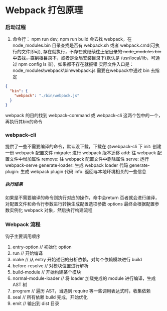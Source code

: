 # Webpack 打包原理

### 启动过程
1. 命令行： npm run dev, npm run build
会去找 webpack，在 node_modules\.bin 目录查找是否有 webpack.sh 或者 webpack.cmd(可执行的文件即可), 存在就执行，~~不存在就继续往上层目录的 node_modules\.bin 中去找，直到根目录下~~，或者是全局安装目录下(默认是 /usr/local/lib，可通过 npm config ls 查)，如果都不存在就报错
实际文件入口是：node_modules\webpack\bin\webpack.js
需要在webpack中通过 bin 去指定
```json
{
  "bin": {
    "webpack": "./bin/webpack.js"
  }
}
```
webpack 的目的找到 webpack-command 或 webpack-cli 这两个包中的一个，再执行其bin的命令

### webpack-cli
提供了一些不需要编译的命令，默认没下载，下载在 @webpack-cli 下
init: 创建一份 webpack 配置文件
migrate: 进行 webpack 版本迁移
add: 往 webpack 配置文件中增加属性
remove: 往 webpack 配置文件中删除属性
serve: 运行 webpack-serve
generate-loader: 生成 webpack loader 代码
generate-plugin: 生成 webpack plugin 代码
info: 返回与本地环境相关的一些信息

##### 执行结果
如果是不需要编译的命令则执行对应的操作，命中会return
否者就会进行编译，对配置文件和命令行参数进行转换生成配置选项参数 options
最终会根据配置参数实例化 webpack 对象，然后执行构建流程


### Webpack 流程
钩子主要调用顺序
1. entry-option // 初始化 option
2. run // 开始编译
3. make // 从 entry 开始递归的分析依赖，对每个依赖模块进行 build
4. before-resolve // 对模块位置进行解析
5. build-module // 开始构建某个模块
6. normal-module-loader // 将 loader 加载完成的 module 进行编译，生成 AST 树
7. program // 遍历 AST，当遇到 require 等一些调用表达式时，收集依赖
8. seal // 所有依赖 build 完成，开始优化
9. emit // 输出到 dist 目录
